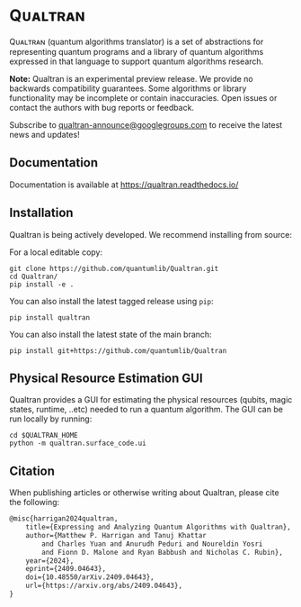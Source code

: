 # Qᴜᴀʟᴛʀᴀɴ

Qᴜᴀʟᴛʀᴀɴ (quantum algorithms translator) is a set of abstractions for representing quantum 
programs and a library of quantum algorithms expressed in that language to support quantum 
algorithms research.

**Note:** Qualtran is an experimental preview release. We provide no backwards compatibility 
guarantees. Some algorithms or library functionality may be incomplete or contain inaccuracies. 
Open issues or contact the authors with bug reports or feedback.

Subscribe to [qualtran-announce@googlegroups.com](https://groups.google.com/g/qualtran-announce)
to receive the latest news and updates!

## Documentation

Documentation is available at https://qualtran.readthedocs.io/

## Installation

Qualtran is being actively developed. We recommend installing from source:

For a local editable copy:

    git clone https://github.com/quantumlib/Qualtran.git
    cd Qualtran/
    pip install -e .

You can also install the latest tagged release using `pip`:

    pip install qualtran

You can also install the latest state of the main branch:

    pip install git+https://github.com/quantumlib/Qualtran

## Physical Resource Estimation GUI

Qualtran provides a GUI for estimating the physical resources (qubits, magic states, runtime, ..etc) needed to run a quantum algorithm. The GUI can be run locally by running:

    cd $QUALTRAN_HOME
    python -m qualtran.surface_code.ui

## Citation

When publishing articles or otherwise writing about Qualtran, please cite the
following:

```latex
@misc{harrigan2024qualtran,
    title={Expressing and Analyzing Quantum Algorithms with Qualtran},
    author={Matthew P. Harrigan and Tanuj Khattar
        and Charles Yuan and Anurudh Peduri and Noureldin Yosri
        and Fionn D. Malone and Ryan Babbush and Nicholas C. Rubin},
    year={2024},
    eprint={2409.04643},
    doi={10.48550/arXiv.2409.04643},
    url={https://arxiv.org/abs/2409.04643},
}
```
